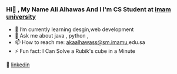 ### Hi👋 , My Name Ali Alhawas And I I'm CS Student at [imam university][imam university]  

- 🌱 I’m currently learning desgin,web development
- 💬 Ask me about java , python , 
- 📫 How to reach me: akaalhawass@sm.imamu,edu.sa
- ⚡ Fun fact: I Can Solve a Rubik's cube in a Minute



👔 [linkedin][linkedin]







[imam university]: https://imamu.edu.sa/en/
[linkedin]: https://www.linkedin.com/in/ali-alhawas-04612a187/
